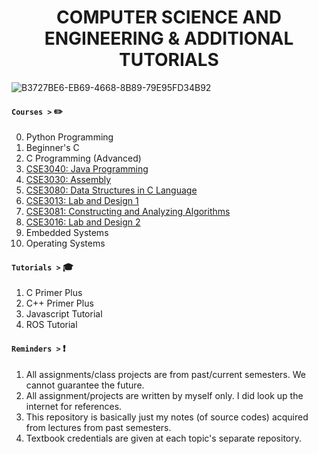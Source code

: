 ### <h1 align="center"> COMPUTER SCIENCE AND ENGINEERING & ADDITIONAL TUTORIALS

![B3727BE6-EB69-4668-8B89-79E95FD34B92](https://user-images.githubusercontent.com/73013239/105247750-a547fa80-5bb8-11eb-8fc1-5dd52444385d.GIF)


#### **`Courses >`** :pencil2:

 0. Python Programming
 1. Beginner's C
 2. C Programming (Advanced)
 3. [CSE3040: Java Programming](https://github.com/yoonBot/Computer-Science-and-Engineering/tree/main/CSE3040:%20Java%20Programming)
 4. [CSE3030: Assembly](https://github.com/yoonBot/Computer-Science-and-Engineering/tree/main/CSE3030:%20Assembly%20Programming)
 5. [CSE3080: Data Structures in C Language](https://github.com/yoonBot/Computer-Science-and-Engineering/tree/main/CSE3080:%20Data%20Structures)
 6. [CSE3013: Lab and Design 1](https://github.com/yoonBot/Computer-Science-and-Engineering/tree/main/CSE3013:%20CSE%20Lab%20and%20Design%201)
 7. [CSE3081: Constructing and Analyzing Algorithms](https://github.com/yoonBot/Computer-Science-and-Engineering/tree/main/CSE3081:%20Foundations%20of%20Algorithms)
 8. [CSE3016: Lab and Design 2](https://github.com/yoonBot/Computer-Science-and-Engineering/tree/main/CSE3016:%20CSE%20Lab%20and%20Design%202)
 9. Embedded Systems
 10. Operating Systems

#### **`Tutorials >`** :mortar_board:

 1. C Primer Plus 
 2. C++ Primer Plus
 3. Javascript Tutorial
 4. ROS Tutorial
 
#### **`Reminders >`** :exclamation:

 1. All assignments/class projects are from past/current semesters. We cannot guarantee the future.
 2. All assignment/projects are written by myself only. I did look up the internet for references.
 3. This repository is basically just my notes (of source codes) acquired from lectures from past semesters.
 4. Textbook credentials are given at each topic's separate repository.
 
